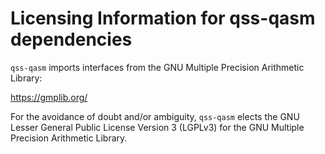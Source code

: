 Licensing Information for qss-qasm dependencies
===============================================

`qss-qasm` imports interfaces from the GNU Multiple Precision Arithmetic Library:

https://gmplib.org/

For the avoidance of doubt and/or ambiguity, `qss-qasm` elects the GNU Lesser
General Public License Version 3 (LGPLv3) for the GNU Multiple Precision Arithmetic
Library.

